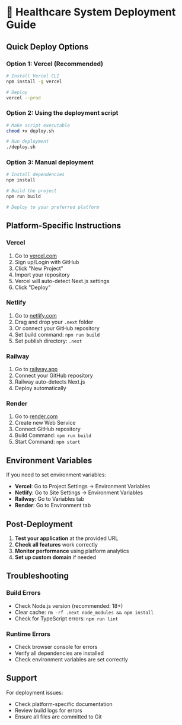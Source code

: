 # 🚀 Healthcare System Deployment Guide

## Quick Deploy Options

### Option 1: Vercel (Recommended)
```bash
# Install Vercel CLI
npm install -g vercel

# Deploy
vercel --prod
```

### Option 2: Using the deployment script
```bash
# Make script executable
chmod +x deploy.sh

# Run deployment
./deploy.sh
```

### Option 3: Manual deployment
```bash
# Install dependencies
npm install

# Build the project
npm run build

# Deploy to your preferred platform
```

## Platform-Specific Instructions

### Vercel
1. Go to [vercel.com](https://vercel.com)
2. Sign up/Login with GitHub
3. Click "New Project"
4. Import your repository
5. Vercel will auto-detect Next.js settings
6. Click "Deploy"

### Netlify
1. Go to [netlify.com](https://netlify.com)
2. Drag and drop your `.next` folder
3. Or connect your GitHub repository
4. Set build command: `npm run build`
5. Set publish directory: `.next`

### Railway
1. Go to [railway.app](https://railway.app)
2. Connect your GitHub repository
3. Railway auto-detects Next.js
4. Deploy automatically

### Render
1. Go to [render.com](https://render.com)
2. Create new Web Service
3. Connect GitHub repository
4. Build Command: `npm run build`
5. Start Command: `npm start`

## Environment Variables

If you need to set environment variables:
- **Vercel**: Go to Project Settings → Environment Variables
- **Netlify**: Go to Site Settings → Environment Variables
- **Railway**: Go to Variables tab
- **Render**: Go to Environment tab

## Post-Deployment

1. **Test your application** at the provided URL
2. **Check all features** work correctly
3. **Monitor performance** using platform analytics
4. **Set up custom domain** if needed

## Troubleshooting

### Build Errors
- Check Node.js version (recommended: 18+)
- Clear cache: `rm -rf .next node_modules && npm install`
- Check for TypeScript errors: `npm run lint`

### Runtime Errors
- Check browser console for errors
- Verify all dependencies are installed
- Check environment variables are set correctly

## Support

For deployment issues:
- Check platform-specific documentation
- Review build logs for errors
- Ensure all files are committed to Git 